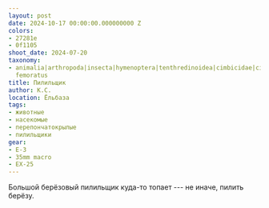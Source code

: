 ```yaml
---
layout: post
date: 2024-10-17 00:00:00.000000000 Z
colors:
- 27281e
- 0f1105
shoot_date: 2024-07-20
taxonomy:
- animalia|arthropoda|insecta|hymenoptera|tenthredinoidea|cimbicidae|cimbex|cimbex
  femoratus
title: Пилильщик
author: К.С.
location: Ёльбаза
tags:
- животные
- насекомые
- перепончатокрылые
- пилильщики
gear:
- E-3
- 35mm macro
- EX-25
---
```

Большой берёзовый пилильщик куда-то топает --- не иначе, пилить берёзу.

